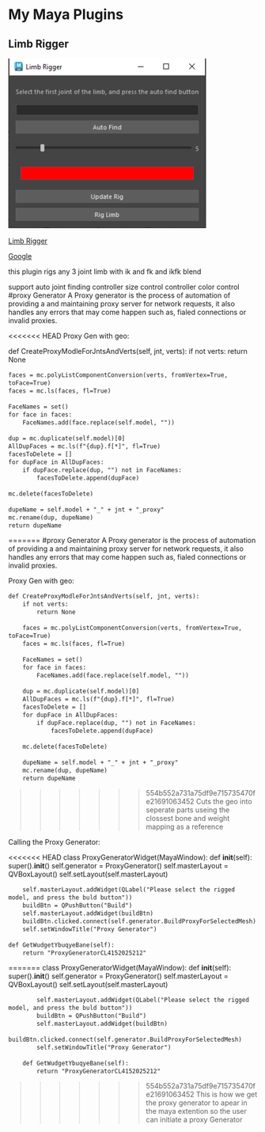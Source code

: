 # My Maya Plugins

## Limb Rigger

<img src="./assets/RiggerNew.png" width=400>

[Limb Rigger]("./src/LimbRigger.py")

[Google]("https://www.google.com")

this plugin rigs any 3 joint limb with ik and fk and ikfk blend

support auto joint finding
controller size control
controller color control
#proxy Generator A Proxy generator is the process of automation of providing a and maintaining proxy server for network requests, it also handles any errors that may come happen such as, fialed connections or invalid proxies.

<<<<<<< HEAD
Proxy Gen with geo:

def CreateProxyModleForJntsAndVerts(self, jnt, verts):
    if not verts:
        return None
    
    faces = mc.polyListComponentConversion(verts, fromVertex=True, toFace=True)
    faces = mc.ls(faces, fl=True)

    FaceNames = set()
    for face in faces:
        FaceNames.add(face.replace(self.model, ""))

    dup = mc.duplicate(self.model)[0]
    AllDupFaces = mc.ls(f"{dup}.f[*]", fl=True)
    facesToDelete = []
    for dupFace in AllDupFaces:
        if dupFace.replace(dup, "") not in FaceNames:
            facesToDelete.append(dupFace)

    mc.delete(facesToDelete)

    dupeName = self.model + "_" + jnt + "_proxy"
    mc.rename(dup, dupeName)
    return dupeName
=======
#proxy Generator
 A Proxy generator is the process of automation of providing a and maintaining proxy server for network requests, it also handles any errors that may come happen such as, fialed connections or invalid proxies.

 Proxy Gen with geo:

    def CreateProxyModleForJntsAndVerts(self, jnt, verts):
        if not verts:
            return None
        
        faces = mc.polyListComponentConversion(verts, fromVertex=True, toFace=True)
        faces = mc.ls(faces, fl=True)

        FaceNames = set()
        for face in faces:
            FaceNames.add(face.replace(self.model, ""))

        dup = mc.duplicate(self.model)[0]
        AllDupFaces = mc.ls(f"{dup}.f[*]", fl=True)
        facesToDelete = []
        for dupFace in AllDupFaces:
            if dupFace.replace(dup, "") not in FaceNames:
                facesToDelete.append(dupFace)

        mc.delete(facesToDelete)

        dupeName = self.model + "_" + jnt + "_proxy"
        mc.rename(dup, dupeName)
        return dupeName

>>>>>>> 554b552a731a75df9e715735470fe21691063452
Cuts the geo into seperate parts useing the clossest bone and weight mapping as a reference

Calling the Proxy Generator:

<<<<<<< HEAD
class ProxyGeneratorWidget(MayaWindow):
    def __init__(self):
        super().__init__()
        self.generator = ProxyGenerator()
        self.masterLayout = QVBoxLayout()
        self.setLayout(self.masterLayout)

        self.masterLayout.addWidget(QLabel("Please select the rigged model, and press the buld button"))
        buildBtn = QPushButton("Build")
        self.masterLayout.addWidget(buildBtn)
        buildBtn.clicked.connect(self.generator.BuildProxyForSelectedMesh)
        self.setWindowTitle("Proxy Generator")
        
    def GetWudgetYbuqyeBane(self):
        return "ProxyGeneratorCL4152025212"
=======
    class ProxyGeneratorWidget(MayaWindow):
        def __init__(self):
            super().__init__()
            self.generator = ProxyGenerator()
            self.masterLayout = QVBoxLayout()
            self.setLayout(self.masterLayout)

            self.masterLayout.addWidget(QLabel("Please select the rigged model, and press the buld button"))
            buildBtn = QPushButton("Build")
            self.masterLayout.addWidget(buildBtn)
            buildBtn.clicked.connect(self.generator.BuildProxyForSelectedMesh)
            self.setWindowTitle("Proxy Generator")
            
        def GetWudgetYbuqyeBane(self):
            return "ProxyGeneratorCL4152025212"

>>>>>>> 554b552a731a75df9e715735470fe21691063452
This is how we get the proxy generator to apear in the maya extention so the user can initiate a proxy Generator
